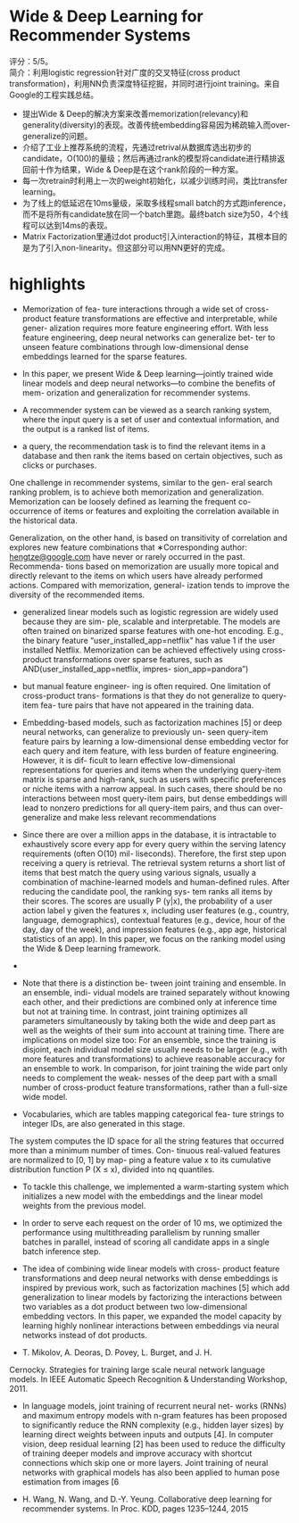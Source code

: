 # Wide & Deep Learning for Recommender Systems

评分：5/5。  
简介：利用logistic regression针对广度的交叉特征(cross product transformation)，利用NN负责深度特征挖掘，并同时进行joint training。来自Google的工程实践总结。  

- 提出Wide & Deep的解决方案来改善memorization(relevancy)和generality(diversity)的表现。改善传统embedding容易因为稀疏输入而over-generalize的问题。
- 介绍了工业上推荐系统的流程，先通过retrival从数据库选出初步的candidate，O(100)的量级；然后再通过rank的模型将candidate进行精排返回前十作为结果，Wide & Deep是在这个rank阶段的一种方案。
- 每一次retrain时利用上一次的weight初始化，以减少训练时间，类比transfer learning。
- 为了线上的低延迟在10ms量级，采取多线程small batch的方式跑inference，而不是将所有candidate放在同一个batch里跑。最终batch size为50，4个线程可以达到14ms的表现。
- Matrix Factorization里通过dot product引入interaction的特征，其根本目的是为了引入non-linearity。但这部分可以用NN更好的完成。

# highlights

- Memorization of fea- ture interactions through a wide set of cross-product feature transformations are effective and interpretable, while gener- alization requires more feature engineering effort. With less feature engineering, deep neural networks can generalize bet- ter to unseen feature combinations through low-dimensional dense embeddings learned for the sparse features.

- In this paper, we present Wide & Deep learning—jointly trained wide linear models and deep neural networks—to combine the benefits of mem- orization and generalization for recommender systems.

- A recommender system can be viewed as a search ranking system, where the input query is a set of user and contextual information, and the output is a ranked list of items.

- a query, the recommendation task is to find the relevant items in a database and then rank the items based on certain objectives, such as clicks or purchases.

One challenge in recommender systems, similar to the gen- eral search ranking problem, is to achieve both memorization and generalization. Memorization can be loosely defined as learning the frequent co-occurrence of items or features and exploiting the correlation available in the historical data.

Generalization, on the other hand, is based on transitivity of correlation and explores new feature combinations that ∗Corresponding author: hengtze@google.com have never or rarely occurred in the past. Recommenda- tions based on memorization are usually more topical and directly relevant to the items on which users have already performed actions. Compared with memorization, general- ization tends to improve the diversity of the recommended items.

- generalized linear models such as logistic regression are widely used because they are sim- ple, scalable and interpretable. The models are often trained on binarized sparse features with one-hot encoding. E.g., the binary feature “user_installed_app=netflix” has value 1 if the user installed Netflix. Memorization can be achieved effectively using cross-product transformations over sparse features, such as AND(user_installed_app=netflix, impres- sion_app=pandora”)

- but manual feature engineer- ing is often required. One limitation of cross-product trans- formations is that they do not generalize to query-item fea- ture pairs that have not appeared in the training data.

- Embedding-based models, such as factorization machines [5] or deep neural networks, can generalize to previously un- seen query-item feature pairs by learning a low-dimensional dense embedding vector for each query and item feature, with less burden of feature engineering. However, it is dif- ficult to learn effective low-dimensional representations for queries and items when the underlying query-item matrix is sparse and high-rank, such as users with specific preferences or niche items with a narrow appeal. In such cases, there should be no interactions between most query-item pairs, but dense embeddings will lead to nonzero predictions for all query-item pairs, and thus can over-generalize and make less relevant recommendations

- Since there are over a million apps in the database, it is intractable to exhaustively score every app for every query within the serving latency requirements (often O(10) mil- liseconds). Therefore, the first step upon receiving a query is retrieval. The retrieval system returns a short list of items that best match the query using various signals, usually a combination of machine-learned models and human-defined rules. After reducing the candidate pool, the ranking sys- tem ranks all items by their scores. The scores are usually P (y|x), the probability of a user action label y given the features x, including user features (e.g., country, language, demographics), contextual features (e.g., device, hour of the day, day of the week), and impression features (e.g., app age, historical statistics of an app). In this paper, we focus on the ranking model using the Wide & Deep learning framework.

- 

- Note that there is a distinction be- tween joint training and ensemble. In an ensemble, indi- vidual models are trained separately without knowing each other, and their predictions are combined only at inference time but not at training time. In contrast, joint training optimizes all parameters simultaneously by taking both the wide and deep part as well as the weights of their sum into account at training time. There are implications on model size too: For an ensemble, since the training is disjoint, each individual model size usually needs to be larger (e.g., with more features and transformations) to achieve reasonable accuracy for an ensemble to work. In comparison, for joint training the wide part only needs to complement the weak- nesses of the deep part with a small number of cross-product feature transformations, rather than a full-size wide model.

- Vocabularies, which are tables mapping categorical fea- ture strings to integer IDs, are also generated in this stage.

The system computes the ID space for all the string features that occurred more than a minimum number of times. Con- tinuous real-valued features are normalized to [0, 1] by map- ping a feature value x to its cumulative distribution function P (X ≤ x), divided into nq quantiles.

- To tackle this challenge, we implemented a warm-starting system which initializes a new model with the embeddings and the linear model weights from the previous model.

- In order to serve each request on the order of 10 ms, we optimized the performance using multithreading parallelism by running smaller batches in parallel, instead of scoring all candidate apps in a single batch inference step.

- The idea of combining wide linear models with cross- product feature transformations and deep neural networks with dense embeddings is inspired by previous work, such as factorization machines [5] which add generalization to linear models by factorizing the interactions between two variables as a dot product between two low-dimensional embedding vectors. In this paper, we expanded the model capacity by learning highly nonlinear interactions between embeddings via neural networks instead of dot products.

- T. Mikolov, A. Deoras, D. Povey, L. Burget, and J. H.

Cernocky. Strategies for training large scale neural network language models. In IEEE Automatic Speech Recognition & Understanding Workshop, 2011.

- In language models, joint training of recurrent neural net- works (RNNs) and maximum entropy models with n-gram features has been proposed to significantly reduce the RNN complexity (e.g., hidden layer sizes) by learning direct weights between inputs and outputs [4]. In computer vision, deep residual learning [2] has been used to reduce the difficulty of training deeper models and improve accuracy with shortcut connections which skip one or more layers. Joint training of neural networks with graphical models has also been applied to human pose estimation from images [6

- H. Wang, N. Wang, and D.-Y. Yeung. Collaborative deep learning for recommender systems. In Proc. KDD, pages 1235–1244, 2015
